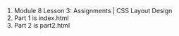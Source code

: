 1. Module 8 Lesson 3: Assignments | CSS Layout Design
2. Part 1 is index.html
3. Part 2 is part2.html
